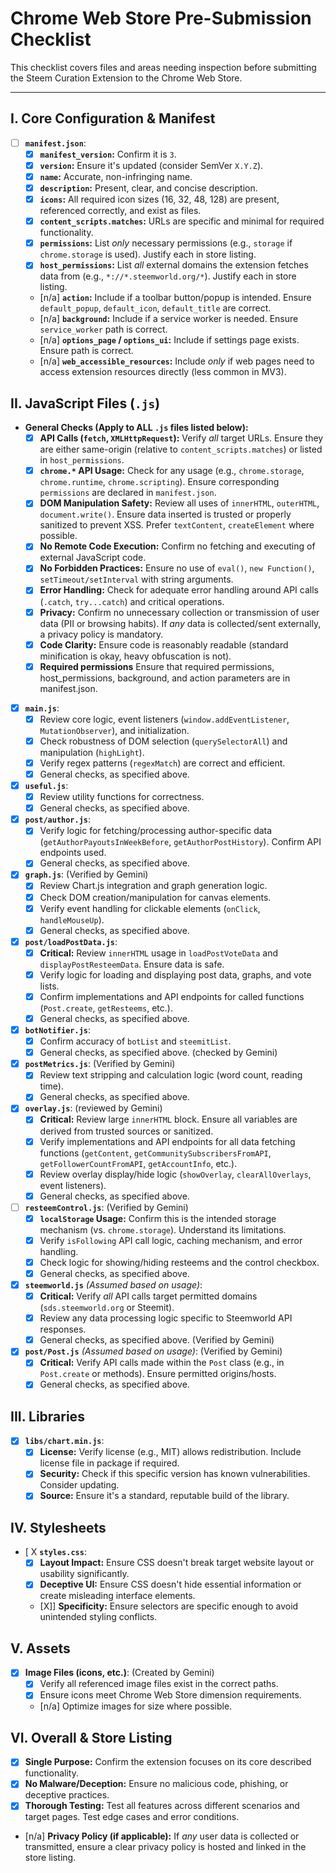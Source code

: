 # Chrome Web Store Pre-Submission Checklist

This checklist covers files and areas needing inspection before submitting the Steem Curation Extension to the Chrome Web Store.

---

## I. Core Configuration & Manifest

- [ ] **`manifest.json`**:
    - [X] **`manifest_version`:** Confirm it is `3`.
    - [X] **`version`:** Ensure it's updated (consider SemVer `X.Y.Z`).
    - [X] **`name`:** Accurate, non-infringing name.
    - [X] **`description`:** Present, clear, and concise description.
    - [X] **`icons`:** All required icon sizes (16, 32, 48, 128) are present, referenced correctly, and exist as files.
    - [X] **`content_scripts.matches`:** URLs are specific and minimal for required functionality.
    - [X] **`permissions`:** List *only* necessary permissions (e.g., `storage` if `chrome.storage` is used). Justify each in store listing.
    - [X] **`host_permissions`:** List *all* external domains the extension fetches data from (e.g., `*://*.steemworld.org/*`). Justify each in store listing.
    - [n/a] **`action`:** Include if a toolbar button/popup is intended. Ensure `default_popup`, `default_icon`, `default_title` are correct.
    - [n/a] **`background`:** Include if a service worker is needed. Ensure `service_worker` path is correct.
    - [n/a] **`options_page` / `options_ui`:** Include if settings page exists. Ensure path is correct.
    - [n/a] **`web_accessible_resources`:** Include *only* if web pages need to access extension resources directly (less common in MV3).

## II. JavaScript Files (`.js`)

- **General Checks (Apply to ALL `.js` files listed below):**
    - [X] **API Calls (`fetch`, `XMLHttpRequest`):** Verify *all* target URLs. Ensure they are either same-origin (relative to `content_scripts.matches`) or listed in `host_permissions`.
    - [X] **`chrome.*` API Usage:** Check for any usage (e.g., `chrome.storage`, `chrome.runtime`, `chrome.scripting`). Ensure corresponding `permissions` are declared in `manifest.json`.
    - [X] **DOM Manipulation Safety:** Review all uses of `innerHTML`, `outerHTML`, `document.write()`. Ensure data inserted is trusted or properly sanitized to prevent XSS. Prefer `textContent`, `createElement` where possible.
    - [X] **No Remote Code Execution:** Confirm no fetching and executing of external JavaScript code.
    - [X] **No Forbidden Practices:** Ensure no use of `eval()`, `new Function()`, `setTimeout/setInterval` with string arguments.
    - [X] **Error Handling:** Check for adequate error handling around API calls (`.catch`, `try...catch`) and critical operations.
    - [X] **Privacy:** Confirm no unnecessary collection or transmission of user data (PII or browsing habits). If *any* data is collected/sent externally, a privacy policy is mandatory.
    - [X] **Code Clarity:** Ensure code is reasonably readable (standard minification is okay, heavy obfuscation is not).
    - [X] **Required permissions** Ensure that required permissions, host_permissions, background, and action parameters are in manifest.json.

- [X] **`main.js`**:
    - [X] Review core logic, event listeners (`window.addEventListener`, `MutationObserver`), and initialization.
    - [X] Check robustness of DOM selection (`querySelectorAll`) and manipulation (`highLight`).
    - [X] Verify regex patterns (`regexMatch`) are correct and efficient.
    - [X] General checks, as specified above.

- [X] **`useful.js`**:
    - [X] Review utility functions for correctness.
    - [X] General checks, as specified above.

- [X] **`post/author.js`**:
    - [X] Verify logic for fetching/processing author-specific data (`getAuthorPayoutsInWeekBefore`, `getAuthorPostHistory`). Confirm API endpoints used.
    - [X] General checks, as specified above.

- [X] **`graph.js`**: (Verified by Gemini)
    - [X] Review Chart.js integration and graph generation logic.
    - [X] Check DOM creation/manipulation for canvas elements.
    - [X] Verify event handling for clickable elements (`onClick`, `handleMouseUp`).
    - [X] General checks, as specified above.

- [X] **`post/loadPostData.js`**:
    - [X] **Critical:** Review `innerHTML` usage in `loadPostVoteData` and `displayPostResteemData`. Ensure data is safe.
    - [X] Verify logic for loading and displaying post data, graphs, and vote lists.
    - [X] Confirm implementations and API endpoints for called functions (`Post.create`, `getResteems`, etc.).
    - [X] General checks, as specified above.

- [X] **`botNotifier.js`**:
    - [X] Confirm accuracy of `botList` and `steemitList`.
    - [X] General checks, as specified above. (checked by Gemini)

- [X] **`postMetrics.js`**: (Verified by Gemini)
    - [X] Review text stripping and calculation logic (word count, reading time).
    - [X] General checks, as specified above.

- [X] **`overlay.js`**: (reviewed by Gemini)
    - [X] **Critical:** Review large `innerHTML` block. Ensure all variables are derived from trusted sources or sanitized.
    - [X] Verify implementations and API endpoints for all data fetching functions (`getContent`, `getCommunitySubscribersFromAPI`, `getFollowerCountFromAPI`, `getAccountInfo`, etc.).
    - [X] Review overlay display/hide logic (`showOverlay`, `clearAllOverlays`, event listeners).
    - [X] General checks, as specified above.

- [ ] **`resteemControl.js`**: (Verified by Gemini)
    - [X] **`localStorage` Usage:** Confirm this is the intended storage mechanism (vs. `chrome.storage`). Understand its limitations.
    - [X] Verify `isFollowing` API call logic, caching mechanism, and error handling.
    - [X] Check logic for showing/hiding resteems and the control checkbox.
    - [X] General checks, as specified above.

- [X] **`steemworld.js`** *(Assumed based on usage)*:
    - [X] **Critical:** Verify *all* API calls target permitted domains (`sds.steemworld.org` or Steemit).
    - [X] Review any data processing logic specific to Steemworld API responses.
    - [X] General checks, as specified above. (Verified by Gemini)

- [X] **`post/Post.js`** *(Assumed based on usage)*: (Verified by Gemini)
    - [X] **Critical:** Verify API calls made within the `Post` class (e.g., in `Post.create` or methods). Ensure permitted origins/hosts.
    - [X] General checks, as specified above.

## III. Libraries

- [X] **`libs/chart.min.js`**:
    - [X] **License:** Verify license (e.g., MIT) allows redistribution. Include license file in package if required.
    - [X] **Security:** Check if this specific version has known vulnerabilities. Consider updating.
    - [X] **Source:** Ensure it's a standard, reputable build of the library.

## IV. Stylesheets

- [ X **`styles.css`**:
    - [X] **Layout Impact:** Ensure CSS doesn't break target website layout or usability significantly.
    - [X] **Deceptive UI:** Ensure CSS doesn't hide essential information or create misleading interface elements.
    - [X]] **Specificity:** Ensure selectors are specific enough to avoid unintended styling conflicts.

## V. Assets

- [X] **Image Files (icons, etc.)**: (Created by Gemini)
    - [X] Verify all referenced image files exist in the correct paths.
    - [X] Ensure icons meet Chrome Web Store dimension requirements.
    - [n/a] Optimize images for size where possible.

## VI. Overall & Store Listing

- [X] **Single Purpose:** Confirm the extension focuses on its core described functionality.
- [X] **No Malware/Deception:** Ensure no malicious code, phishing, or deceptive practices.
- [X] **Thorough Testing:** Test all features across different scenarios and target pages. Test edge cases and error conditions.
- [n/a] **Privacy Policy (if applicable):** If *any* user data is collected or transmitted, ensure a clear privacy policy is hosted and linked in the store listing.